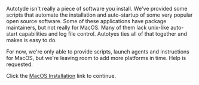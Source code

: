 Autotyde isn't really a piece of software you install. We've provided some scripts
that automate the installation and auto-startup of some very popular open source
software. Some of these applications have package maintainers, but not really
for MacOS. Many of them lack unix-like auto-start capabilities and log file control.
Autotyes ties all of that together and makes is easy to do.

For now, we're only able to provide scripts, launch agents and instructions for
MacOS, but we're leaving room to add more platforms in time. Help is requested.

Click the [MacOS Installation](Autotyde-Installation-MacOS) link to continue.
